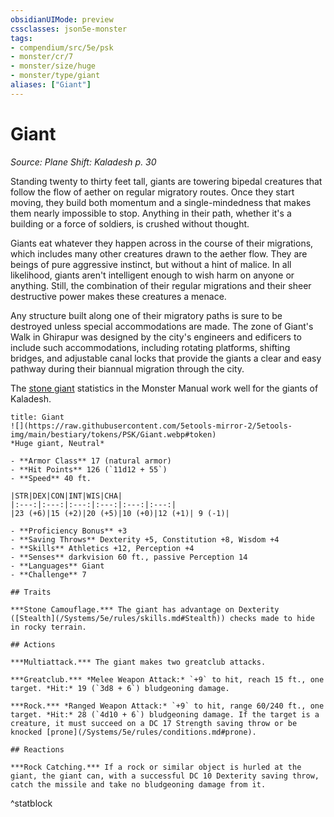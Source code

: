 ```yaml
---
obsidianUIMode: preview
cssclasses: json5e-monster
tags:
- compendium/src/5e/psk
- monster/cr/7
- monster/size/huge
- monster/type/giant
aliases: ["Giant"]
---
```

# Giant
*Source: Plane Shift: Kaladesh p. 30*  

Standing twenty to thirty feet tall, giants are towering bipedal creatures that follow the flow of aether on regular migratory routes. Once they start moving, they build both momentum and a single-mindedness that makes them nearly impossible to stop. Anything in their path, whether it's a building or a force of soldiers, is crushed without thought.

Giants eat whatever they happen across in the course of their migrations, which includes many other creatures drawn to the aether flow. They are beings of pure aggressive instinct, but without a hint of malice. In all likelihood, giants aren't intelligent enough to wish harm on anyone or anything. Still, the combination of their regular migrations and their sheer destructive power makes these creatures a menace.

Any structure built along one of their migratory paths is sure to be destroyed unless special accommodations are made. The zone of Giant's Walk in Ghirapur was designed by the city's engineers and edificers to include such accommodations, including rotating platforms, shifting bridges, and adjustable canal locks that provide the giants a clear and easy pathway during their biannual migration through the city.

The [stone giant](/Systems/5e/bestiary/giant/stone-giant.md) statistics in the Monster Manual work well for the giants of Kaladesh.

```ad-statblock
title: Giant
![](https://raw.githubusercontent.com/5etools-mirror-2/5etools-img/main/bestiary/tokens/PSK/Giant.webp#token)
*Huge giant, Neutral*

- **Armor Class** 17 (natural armor)
- **Hit Points** 126 (`11d12 + 55`)
- **Speed** 40 ft.

|STR|DEX|CON|INT|WIS|CHA|
|:---:|:---:|:---:|:---:|:---:|:---:|
|23 (+6)|15 (+2)|20 (+5)|10 (+0)|12 (+1)| 9 (-1)|

- **Proficiency Bonus** +3
- **Saving Throws** Dexterity +5, Constitution +8, Wisdom +4
- **Skills** Athletics +12, Perception +4
- **Senses** darkvision 60 ft., passive Perception 14
- **Languages** Giant
- **Challenge** 7

## Traits

***Stone Camouflage.*** The giant has advantage on Dexterity ([Stealth](/Systems/5e/rules/skills.md#Stealth)) checks made to hide in rocky terrain.

## Actions

***Multiattack.*** The giant makes two greatclub attacks.

***Greatclub.*** *Melee Weapon Attack:* `+9` to hit, reach 15 ft., one target. *Hit:* 19 (`3d8 + 6`) bludgeoning damage.

***Rock.*** *Ranged Weapon Attack:* `+9` to hit, range 60/240 ft., one target. *Hit:* 28 (`4d10 + 6`) bludgeoning damage. If the target is a creature, it must succeed on a DC 17 Strength saving throw or be knocked [prone](/Systems/5e/rules/conditions.md#prone).

## Reactions

***Rock Catching.*** If a rock or similar object is hurled at the giant, the giant can, with a successful DC 10 Dexterity saving throw, catch the missile and take no bludgeoning damage from it.
```
^statblock